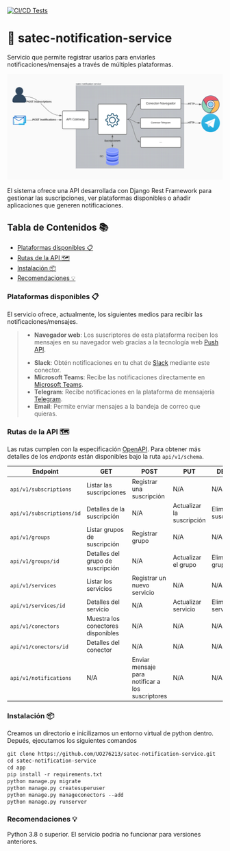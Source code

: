 [![CI/CD Tests](https://github.com/UO276213/satec-notification-service/actions/workflows/develop-test.yml/badge.svg)](https://github.com/UO276213/satec-notification-service/actions/workflows/develop-test.yml)
# 🔔 satec-notification-service
Servicio que permite registrar usarios para enviarles notificaciones/mensajes a través de múltiples plataformas.

![Esquema del servicio](Esquema.svg "Esquema del servicio")

El sistema ofrece una API desarrollada con Django Rest Framework para gestionar las suscripciones, ver plataformas disponibles o añadir aplicaciones que generen notificaciones.

## Tabla de Contenidos 📚
- [Plataformas disponibles 📋](#plataformas-disponibles-)
- [Rutas de la API 🗺️](#rutas-de-la-api-)
- [Instalación 📦](#instalación-)
- [Recomendaciones 💡](#recomendaciones-) 
### Plataformas disponibles 📋

El servicio ofrece, actualmente, los siguientes medios para recibir las notificaciones/mensajes.

>* **Navegador web**: Los suscriptores de esta plataforma reciben los mensajes en su navegador web gracias a la tecnología web [Push API](https://developer.mozilla.org/es/docs/Web/API/Push_API).
>- **Slack**: Obtén notificaciones en tu chat de [Slack]("https://slack.com/intl/es-es/") mediante este conector.
>- **Microsoft Teams**: Recibe las notificaciones directamente en [Microsoft Teams]("https://www.microsoft.com/es-es/microsoft-teams/group-chat-software").
>- **Telegram**: Recibe notificaciones en la plataforma de mensajería [Telegram]("https://web.telegram.org/z/").
>- **Email**: Permite enviar mensajes a la bandeja de correo que quieras.


### Rutas de la API 🗺️
Las rutas cumplen con la especificación [OpenAPI]("https://www.openapis.org/"). Para obtener más detalles de los *endponts* están disponibles bajo la ruta `api/v1/schema`.

| Endpoint | GET | POST | PUT |DELETE|
| -- | -- | -- | -- | -- |
| `api/v1/subscriptions` | Listar las suscripciones | Registrar una suscripción | N/A | N/A |
| `api/v1/subscriptions/id` | Detalles de la suscripción | N/A | Actualizar la suscripción | Eliminar suscripción |
| `api/v1/groups` | Listar grupos de suscripción | Registrar grupo | N/A | N/A | 
| `api/v1/groups/id` | Detalles del grupo de suscripción | N/A | Actualizar el grupo | Eliminar grupo |
| `api/v1/services` | Listar los servicios | Registrar un nuevo servicio | N/A | N/A
| `api/v1/services/id` | Detalles del servicio | N/A | Actualizar servicio | Eliminar servicio
| `api/v1/conectors` | Muestra los conectores disponibles | N/A | N/A | N/A
| `api/v1/conectors/id` | Detalles del conector | N/A | N/A | N/A
| `api/v1/notifications` | N/A | Enviar mensaje para notificar a los suscriptores | N/A | N/A |

### Instalación 📦

Creamos un directorio e inicilizamos un entorno virtual de python dentro.
Depués, ejecutamos los siguientes comandos
```
git clone https://github.com/UO276213/satec-notification-service.git
cd satec-notification-service
cd app
pip install -r requirements.txt
python manage.py migrate
python manage.py createsuperuser
python manage.py manageconectors --add
python manage.py runserver
```

### Recomendaciones 💡
Python 3.8 o superior. El servicio podría no funcionar para versiones anteriores.